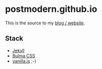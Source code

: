 # postmodern.github.io

This is the source to my [blog / website](http://postmodern.github.io/).

## Stack

* [Jekyll](https://jekyllrb.com/)
* [Bulma CSS](https://bulma.io/)
* [vanilla.js](http://vanilla-js.com/) ;-)
